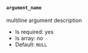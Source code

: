#### `argument_name`
multiline
argument description
* Is required: yes
* Is array: no
* Default: `NULL`
